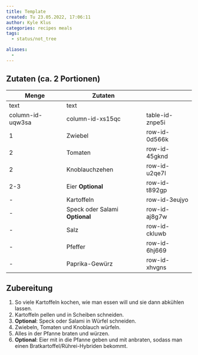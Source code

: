 ```yaml
---
title: Template
created: Tu 23.05.2022, 17:06:11
author: Kyle Klus
categories: recipes meals
tags:
  - status/not_tree

aliases:
  - 
---
```


## Zutaten (ca. 2 Portionen)

| Menge            | Zutaten                        |                 |
| ---------------- | ------------------------------ | --------------- |
| text             | text                           |                 |
| column-id-uqw3sa | column-id-xs15qc               | table-id-znpe5i |
| 1                | Zwiebel                        | row-id-0d566k   |
| 2                | Tomaten                        | row-id-45gknd   |
| 2                | Knoblauchzehen                 | row-id-u2qe7l   |
| 2-3              | Eier **Optional**              | row-id-t892gp   |
| -                | Kartoffeln                     | row-id-3eujyo   |
| -                | Speck oder Salami **Optional** | row-id-aj8g7w   |
| -                | Salz                           | row-id-ckluwb   |
| -                | Pfeffer                        | row-id-6hj669   |
| -                | Paprika-Gewürz                 | row-id-xhvgns   |

## Zubereitung

1. So viele Kartoffeln kochen, wie man essen will und sie dann abkühlen lassen.
2. Kartoffeln pellen und in Scheiben schneiden.
3. **Optional**: Speck oder Salami in Würfel schneiden.
4. Zwiebeln, Tomaten und Knoblauch würfeln.
5. Alles in der Pfanne braten und würzen.
6. **Optional**: Eier mit in die Pfanne geben und mit anbraten, sodass man einen Bratkartoffel/Rührei-Hybriden bekommt.

